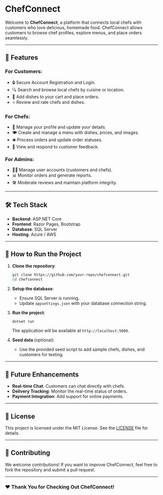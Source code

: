 # ChefConnect

Welcome to **ChefConnect**, a platform that connects local chefs with customers who love delicious, homemade food. ChefConnect allows customers to browse chef profiles, explore menus, and place orders seamlessly.

---

## 🚀 **Features**

### For Customers:
- 🔒 Secure Account Registration and Login.
- 🔍 Search and browse local chefs by cuisine or location.
- 🛒 Add dishes to your cart and place orders.
- ⭐ Review and rate chefs and dishes.

### For Chefs:
- 📂 Manage your profile and update your details.
- 🍽️ Create and manage a menu with dishes, prices, and images.
- 🛎️ Process orders and update order statuses.
- 📣 View and respond to customer feedback.

### For Admins:
- 👨‍💻 Manage user accounts (customers and chefs).
- 📊 Monitor orders and generate reports.
- 🛠️ Moderate reviews and maintain platform integrity.

---

## 🛠️ **Tech Stack**

- **Backend**: ASP.NET Core
- **Frontend**: Razor Pages, Bootstrap
- **Database**: SQL Server
- **Hosting**: Azure / AWS

---

## 🎯 **How to Run the Project**

1. **Clone the repository**:
   ```bash
   git clone https://github.com/your-repo/chefconnect.git
   cd chefconnect
   ```

2. **Setup the database**:
   - Ensure SQL Server is running.
   - Update `appsettings.json` with your database connection string.

3. **Run the project**:
   ```bash
   dotnet run
   ```
   The application will be available at `http://localhost:5000`.

4. **Seed data** (optional):
   - Use the provided seed script to add sample chefs, dishes, and customers for testing.

---

## 🌟 **Future Enhancements**

- **Real-time Chat**: Customers can chat directly with chefs.
- **Delivery Tracking**: Monitor the real-time status of orders.
- **Payment Integration**: Add support for online payments.

---

## 📄 **License**

This project is licensed under the MIT License. See the [LICENSE](LICENSE) file for details.

---

## 🙌 **Contributing**

We welcome contributions! If you want to improve ChefConnect, feel free to fork the repository and submit a pull request.

---

### ❤️ **Thank You for Checking Out ChefConnect!**
